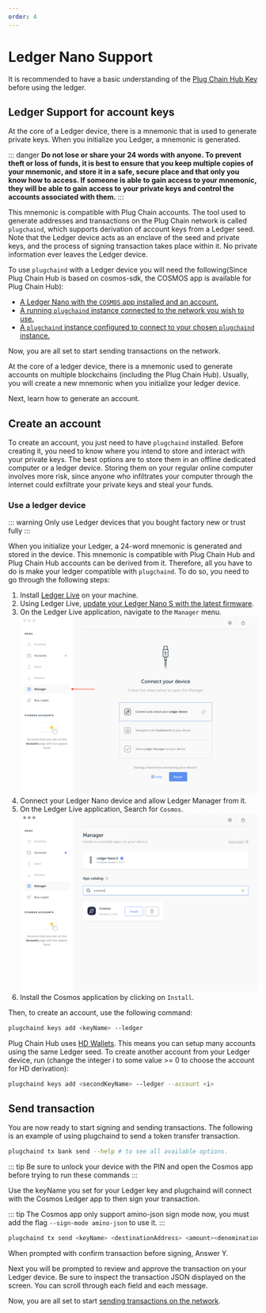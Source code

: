 ```yaml
---
order: 4
---
```


# Ledger Nano Support

It is recommended to have a basic understanding of the [Plug Chain Hub Key](../concepts/key.md) before using the ledger.

## Ledger Support for account keys

At the core of a Ledger device, there is a mnemonic that is used to generate private keys. When you initialize you Ledger, a mnemonic is generated.

::: danger
**Do not lose or share your 24 words with anyone. To prevent theft or loss of funds, it is best to ensure that you keep multiple copies of your mnemonic, and store it in a safe, secure place and that only you know how to access. If someone is able to gain access to your mnemonic, they will be able to gain access to your private keys and control the accounts associated with them.**
:::

This mnemonic is compatible with Plug Chain accounts. The tool used to generate addresses and transactions on the Plug Chain network is called `plugchaind`, which supports derivation of account keys from a Ledger seed. Note that the Ledger device acts as an enclave of the seed and private keys, and the process of signing transaction takes place within it. No private information ever leaves the Ledger device.

To use `plugchaind` with a Ledger device you will need the following(Since Plug Chain Hub is based on cosmos-sdk, the COSMOS app is available for Plug Chain Hub):

- [A Ledger Nano with the `COSMOS` app installed and an account.](#using-a-ledger-device)
- [A running `plugchaind` instance connected to the network you wish to use.](../get-started/mainnet.md)
- [A `plugchaind` instance configured to connect to your chosen `plugchaind` instance.](../cli-client/intro.md)

Now, you are all set to start sending transactions on the network.

At the core of a ledger device, there is a mnemonic used to generate accounts on multiple blockchains (including the Plug Chain Hub). Usually, you will create a new mnemonic when you initialize your ledger device.

Next, learn how to generate an account.

## Create an account

To create an account, you just need to have `plugchaind` installed. Before creating it, you need to know where you intend to store and interact with your private keys. The best options are to store them in an offline dedicated computer or a ledger device. Storing them on your regular online computer involves more risk, since anyone who infiltrates your computer through the internet could exfiltrate your private keys and steal your funds.

### Use a ledger device

::: warning
Only use Ledger devices that you bought factory new or trust fully
:::

When you initialize your Ledger, a 24-word mnemonic is generated and stored in the device. This mnemonic is compatible with Plug Chain Hub and Plug Chain Hub accounts can be derived from it. Therefore, all you have to do is make your ledger compatible with `plugchaind`. To do so, you need to go through the following steps:

1. Install [Ledger Live](https://www.ledger.com/pages/ledger-live) on your machine.
2. Using Ledger Live, [update your Ledger Nano S with the latest firmware](https://support.ledger.com/hc/en-us/articles/360002731113-Update-device-firmware).
3. On the Ledger Live application, navigate to the `Manager` menu.
    ![manager](../pics/ledger-manager.png)
4. Connect your Ledger Nano device and allow Ledger Manager from it.
5. On the Ledger Live application, Search for `Cosmos`.
    ![search](../pics/ledger-search.png)
6. Install the Cosmos application by clicking on `Install`.

Then, to create an account, use the following command:

```bash
plugchaind keys add <keyName> --ledger
```

Plug Chain Hub uses [HD Wallets](../concepts/key.md). This means you can setup many accounts using the same Ledger seed. To create another account from your Ledger device, run (change the integer i to some value >= 0 to choose the account for HD derivation):

```bash
plugchaind keys add <secondKeyName> --ledger --account <i>
```

## Send transaction

You are now ready to start signing and sending transactions. The following is an example of using plugchaind to send a token transfer transaction.

```bash
plugchaind tx bank send --help # to see all available options.
```

::: tip
Be sure to unlock your device with the PIN and open the Cosmos app before trying to run these commands
:::

Use the keyName you set for your Ledger key and plugchaind will connect with the Cosmos Ledger app to then sign your transaction.

::: tip
The Cosmos app only support amino-json sign mode now, you must add the flag `--sign-mode amino-json` to use it.
:::

```bash
plugchaind tx send <keyName> <destinationAddress> <amount><denomination> --sign-mode amino-json
```

When prompted with confirm transaction before signing, Answer Y.

Next you will be prompted to review and approve the transaction on your Ledger device. Be sure to inspect the transaction JSON displayed on the screen. You can scroll through each field and each message.

Now, you are all set to start [sending transactions on the network](../cli-client/tx.md).
